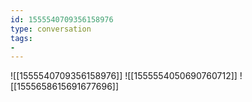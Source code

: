 ```yaml
---
id: 1555540709356158976
type: conversation
tags:
- 
---
```

![[1555540709356158976]]
![[1555554050690760712]]
![[1555658615691677696]]

